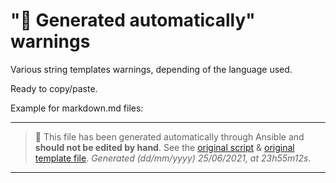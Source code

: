 # "🤖 Generated automatically" warnings

Various string templates warnings, depending of the language used.

Ready to copy/paste.

Example for markdown.md files:

---

> 🤖 This file has been generated automatically through Ansible and **should not be edited by hand**.
> See the [original script](https://hey.com)
> & [original template file](https://hey.com).
> *Generated (dd/mm/yyyy) 25/06/2021, at 23h55m12s*.

---
